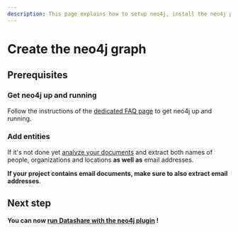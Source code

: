 ```yaml
---
description: This page explains how to setup neo4j, install the neo4j plugin and create a graph on your computer
---
```

# Create the neo4j graph

## Prerequisites

### Get neo4j up and running

Follow the instructions of the [dedicated FAQ page](..%2F..%2Fusage%2Ffaq%2Fgeneral%2Fhow-to-run-neo4j.md) to get neo4j up and running.

### Add entities
 
If it's not done yet [analyze your documents](../analyze-documents.md) and extract both names of people, organizations and locations **as well as** email addresses.

**If your project contains email documents, make sure to also extract email addresses**. 


## Next step

**You can now [run Datashare with the neo4j plugin](run-datashare-with-the-neo4j-plugin.md) !**